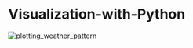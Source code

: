 # Visualization-with-Python

![plotting_weather_pattern](https://user-images.githubusercontent.com/24634727/39768714-191d9dec-5325-11e8-8823-e5877d028604.jpg)
